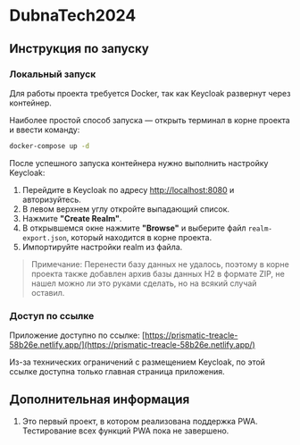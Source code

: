 # DubnaTech2024

## Инструкция по запуску

### Локальный запуск

Для работы проекта требуется Docker, так как Keycloak развернут через контейнер.

Наиболее простой способ запуска — открыть терминал в корне проекта и ввести команду:

```bash
docker-compose up -d
```

После успешного запуска контейнера нужно выполнить настройку Keycloak:

1. Перейдите в Keycloak по адресу [http://localhost:8080](http://localhost:8080) и авторизуйтесь.
2. В левом верхнем углу откройте выпадающий список.
3. Нажмите **"Create Realm"**.
4. В открывшемся окне нажмите **"Browse"** и выберите файл `realm-export.json`, который находится в корне проекта.
5. Импортируйте настройки realm из файла.

> Примечание: Перенести базу данных не удалось, поэтому в корне проекта также добавлен архив базы данных H2 в формате ZIP, не нашел можно ли это руками сделать, но на всякий случай оставил.

### Доступ по ссылке

Приложение доступно по ссылке: [https://prismatic-treacle-58b26e.netlify.app/](https://prismatic-treacle-58b26e.netlify.app/)

Из-за технических ограничений с размещением Keycloak, по этой ссылке доступна только главная страница приложения.

## Дополнительная информация

1. Это первый проект, в котором реализована поддержка PWA. Тестирование всех функций PWA пока не завершено.
